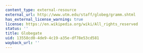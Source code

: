 ```yaml
---
content_type: external-resource
external_url: http://www.utm.edu/staff/globeg/gramm.shtml
has_external_license_warning: true
license: https://en.wikipedia.org/wiki/All_rights_reserved
status: ''
title: Globegate
uid: 13558cd0-4de9-4c19-a35e-df78e53cd581
wayback_url: ''
---
```

